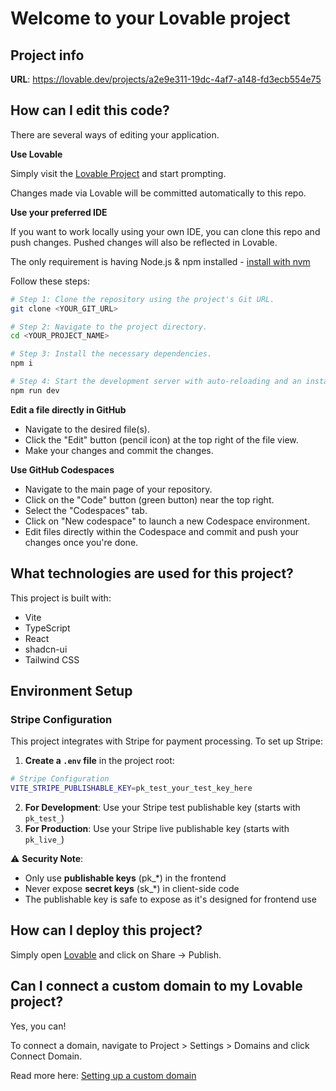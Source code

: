# Welcome to your Lovable project

## Project info

**URL**: https://lovable.dev/projects/a2e9e311-19dc-4af7-a148-fd3ecb554e75

## How can I edit this code?

There are several ways of editing your application.

**Use Lovable**

Simply visit the [Lovable Project](https://lovable.dev/projects/a2e9e311-19dc-4af7-a148-fd3ecb554e75) and start prompting.

Changes made via Lovable will be committed automatically to this repo.

**Use your preferred IDE**

If you want to work locally using your own IDE, you can clone this repo and push changes. Pushed changes will also be reflected in Lovable.

The only requirement is having Node.js & npm installed - [install with nvm](https://github.com/nvm-sh/nvm#installing-and-updating)

Follow these steps:

```sh
# Step 1: Clone the repository using the project's Git URL.
git clone <YOUR_GIT_URL>

# Step 2: Navigate to the project directory.
cd <YOUR_PROJECT_NAME>

# Step 3: Install the necessary dependencies.
npm i

# Step 4: Start the development server with auto-reloading and an instant preview.
npm run dev
```

**Edit a file directly in GitHub**

- Navigate to the desired file(s).
- Click the "Edit" button (pencil icon) at the top right of the file view.
- Make your changes and commit the changes.

**Use GitHub Codespaces**

- Navigate to the main page of your repository.
- Click on the "Code" button (green button) near the top right.
- Select the "Codespaces" tab.
- Click on "New codespace" to launch a new Codespace environment.
- Edit files directly within the Codespace and commit and push your changes once you're done.

## What technologies are used for this project?

This project is built with:

- Vite
- TypeScript
- React
- shadcn-ui
- Tailwind CSS

## Environment Setup

### Stripe Configuration

This project integrates with Stripe for payment processing. To set up Stripe:

1. **Create a `.env` file** in the project root:
```bash
# Stripe Configuration
VITE_STRIPE_PUBLISHABLE_KEY=pk_test_your_test_key_here
```

2. **For Development**: Use your Stripe test publishable key (starts with `pk_test_`)
3. **For Production**: Use your Stripe live publishable key (starts with `pk_live_`)

⚠️ **Security Note**: 
- Only use **publishable keys** (pk_*) in the frontend
- Never expose **secret keys** (sk_*) in client-side code
- The publishable key is safe to expose as it's designed for frontend use

## How can I deploy this project?

Simply open [Lovable](https://lovable.dev/projects/a2e9e311-19dc-4af7-a148-fd3ecb554e75) and click on Share -> Publish.

## Can I connect a custom domain to my Lovable project?

Yes, you can!

To connect a domain, navigate to Project > Settings > Domains and click Connect Domain.

Read more here: [Setting up a custom domain](https://docs.lovable.dev/tips-tricks/custom-domain#step-by-step-guide)
